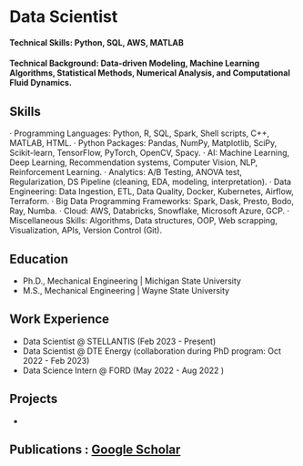 # Data Scientist

#### Technical Skills: Python, SQL, AWS, MATLAB

#### Technical Background: Data-driven Modeling, Machine Learning Algorithms, Statistical Methods, Numerical Analysis, and Computational Fluid Dynamics.

## Skills
· Programming Languages: Python, R, SQL, Spark, Shell scripts, C++, MATLAB, HTML.
· Python Packages: Pandas, NumPy, Matplotlib, SciPy, Scikit-learn, TensorFlow, PyTorch, OpenCV, Spacy.
· AI: Machine Learning, Deep Learning, Recommendation systems, Computer Vision, NLP, Reinforcement Learning.
· Analytics: A/B Testing, ANOVA test, Regularization, DS Pipeline (cleaning, EDA, modeling, interpretation).
· Data Engineering: Data Ingestion, ETL, Data Quality, Docker, Kubernetes, Airflow, Terraform.
· Big Data Programming Frameworks: Spark, Dask, Presto, Bodo, Ray, Numba.
· Cloud: AWS, Databricks, Snowflake, Microsoft Azure, GCP.
· Miscellaneous Skills: Algorithms, Data structures, OOP, Web scrapping, Visualization, APIs, Version Control (Git).





## Education
- Ph.D., Mechanical Engineering | Michigan State University 						       		
- M.S., Mechanical Engineering | Wayne State University  		


## Work Experience
- Data Scientist @ STELLANTIS (Feb 2023 - Present)
- Data Scientist @ DTE Energy (collaboration during PhD program: Oct 2022 - Feb 2023)
- Data Science  Intern @ FORD (May 2022 - Aug 2022 )

## Projects
* 


## Publications : [Google Scholar](https://scholar.google.com/citations?user=P5jH2xAAAAAJ&hl=en)



